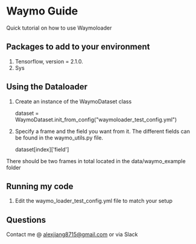# Waymo Guide

Quick tutorial on how to use Waymoloader

## Packages to add to your environment
1. Tensorflow, version = 2.1.0. 
2. Sys

## Using the Dataloader
1. Create an instance of the WaymoDataset class
	
	dataset = WaymoDataset.init_from_config("waymoloader_test_config.yml")

2. Specify a frame and the field you want from it. The different fields can be found in the waymo_utils.py file.
	
	dataset[index]['field'] 

There should be two frames in total located in the data/waymo_example folder

## Running my code
1. Edit the waymo_loader_test_config.yml file to match your setup

## Questions
Contact me @ alexjiang8715@gmail.com or via Slack